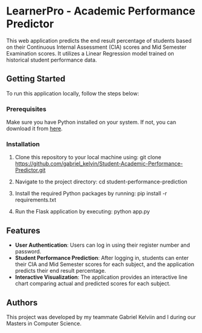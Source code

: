 # LearnerPro - Academic Performance Predictor

This web application predicts the end result percentage of students based on their Continuous Internal Assessment (CIA) scores and Mid Semester Examination scores. It utilizes a Linear Regression model trained on historical student performance data.

## Getting Started

To run this application locally, follow the steps below:

### Prerequisites

Make sure you have Python installed on your system. If not, you can download it from [here](https://www.python.org/downloads/).

### Installation

1. Clone this repository to your local machine using:
git clone https://github.com/gabriel_kelvin/Student-Academic-Performance-Predictor.git

2. Navigate to the project directory:
cd student-performance-prediction

3. Install the required Python packages by running:
pip install -r requirements.txt

4. Run the Flask application by executing:
python app.py

## Features

- **User Authentication**: Users can log in using their register number and password.
- **Student Performance Prediction**: After logging in, students can enter their CIA and Mid Semester scores for each subject, and the application predicts their end result percentage.
- **Interactive Visualization**: The application provides an interactive line chart comparing actual and predicted scores for each subject.

## Authors

This project was developed by my teammate Gabriel Kelviin and I during our Masters in Computer Science.
